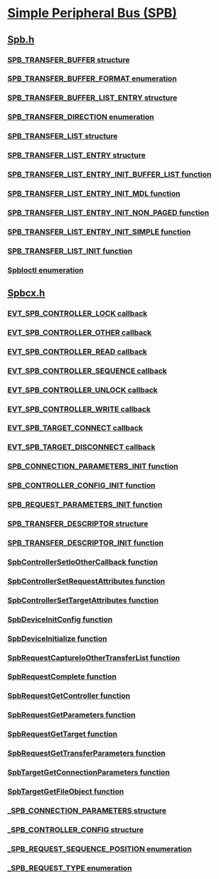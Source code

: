 # [Simple Peripheral Bus (SPB)](index.md)
## [Spb.h](../spb/index.md)
### [SPB_TRANSFER_BUFFER structure](../spb/ns-spb-spb_transfer_buffer.md)
### [SPB_TRANSFER_BUFFER_FORMAT enumeration](../spb/ne-spb-spb_transfer_buffer_format.md)
### [SPB_TRANSFER_BUFFER_LIST_ENTRY structure](../spb/ns-spb-spb_transfer_buffer_list_entry.md)
### [SPB_TRANSFER_DIRECTION enumeration](../spb/ne-spb-spb_transfer_direction.md)
### [SPB_TRANSFER_LIST structure](../spb/ns-spb-spb_transfer_list.md)
### [SPB_TRANSFER_LIST_ENTRY structure](../spb/ns-spb-spb_transfer_list_entry.md)
### [SPB_TRANSFER_LIST_ENTRY_INIT_BUFFER_LIST function](../spb/nf-spb-spb_transfer_list_entry_init_buffer_list.md)
### [SPB_TRANSFER_LIST_ENTRY_INIT_MDL function](../spb/nf-spb-spb_transfer_list_entry_init_mdl.md)
### [SPB_TRANSFER_LIST_ENTRY_INIT_NON_PAGED function](../spb/nf-spb-spb_transfer_list_entry_init_non_paged.md)
### [SPB_TRANSFER_LIST_ENTRY_INIT_SIMPLE function](../spb/nf-spb-spb_transfer_list_entry_init_simple.md)
### [SPB_TRANSFER_LIST_INIT function](../spb/nf-spb-spb_transfer_list_init.md)
### [SpbIoctl enumeration](../spb/ne-spb-spbioctl.md)
## [Spbcx.h](../spbcx/index.md)
### [EVT_SPB_CONTROLLER_LOCK callback](../spbcx/nc-spbcx-evt_spb_controller_lock.md)
### [EVT_SPB_CONTROLLER_OTHER callback](../spbcx/nc-spbcx-evt_spb_controller_other.md)
### [EVT_SPB_CONTROLLER_READ callback](../spbcx/nc-spbcx-evt_spb_controller_read.md)
### [EVT_SPB_CONTROLLER_SEQUENCE callback](../spbcx/nc-spbcx-evt_spb_controller_sequence.md)
### [EVT_SPB_CONTROLLER_UNLOCK callback](../spbcx/nc-spbcx-evt_spb_controller_unlock.md)
### [EVT_SPB_CONTROLLER_WRITE callback](../spbcx/nc-spbcx-evt_spb_controller_write.md)
### [EVT_SPB_TARGET_CONNECT callback](../spbcx/nc-spbcx-evt_spb_target_connect.md)
### [EVT_SPB_TARGET_DISCONNECT callback](../spbcx/nc-spbcx-evt_spb_target_disconnect.md)
### [SPB_CONNECTION_PARAMETERS_INIT function](../spbcx/nf-spbcx-spb_connection_parameters_init.md)
### [SPB_CONTROLLER_CONFIG_INIT function](../spbcx/nf-spbcx-spb_controller_config_init.md)
### [SPB_REQUEST_PARAMETERS_INIT function](../spbcx/nf-spbcx-spb_request_parameters_init.md)
### [SPB_TRANSFER_DESCRIPTOR structure](../spbcx/ns-spbcx-spb_transfer_descriptor.md)
### [SPB_TRANSFER_DESCRIPTOR_INIT function](../spbcx/nf-spbcx-spb_transfer_descriptor_init.md)
### [SpbControllerSetIoOtherCallback function](../spbcx/nf-spbcx-spbcontrollersetioothercallback.md)
### [SpbControllerSetRequestAttributes function](../spbcx/nf-spbcx-spbcontrollersetrequestattributes.md)
### [SpbControllerSetTargetAttributes function](../spbcx/nf-spbcx-spbcontrollersettargetattributes.md)
### [SpbDeviceInitConfig function](../spbcx/nf-spbcx-spbdeviceinitconfig.md)
### [SpbDeviceInitialize function](../spbcx/nf-spbcx-spbdeviceinitialize.md)
### [SpbRequestCaptureIoOtherTransferList function](../spbcx/nf-spbcx-spbrequestcaptureioothertransferlist.md)
### [SpbRequestComplete function](../spbcx/nf-spbcx-spbrequestcomplete.md)
### [SpbRequestGetController function](../spbcx/nf-spbcx-spbrequestgetcontroller.md)
### [SpbRequestGetParameters function](../spbcx/nf-spbcx-spbrequestgetparameters.md)
### [SpbRequestGetTarget function](../spbcx/nf-spbcx-spbrequestgettarget.md)
### [SpbRequestGetTransferParameters function](../spbcx/nf-spbcx-spbrequestgettransferparameters.md)
### [SpbTargetGetConnectionParameters function](../spbcx/nf-spbcx-spbtargetgetconnectionparameters.md)
### [SpbTargetGetFileObject function](../spbcx/nf-spbcx-spbtargetgetfileobject.md)
### [_SPB_CONNECTION_PARAMETERS structure](../spbcx/ns-spbcx-_spb_connection_parameters.md)
### [_SPB_CONTROLLER_CONFIG structure](../spbcx/ns-spbcx-_spb_controller_config.md)
### [_SPB_REQUEST_SEQUENCE_POSITION enumeration](../spbcx/ne-spbcx-_spb_request_sequence_position.md)
### [_SPB_REQUEST_TYPE enumeration](../spbcx/ne-spbcx-_spb_request_type.md)
